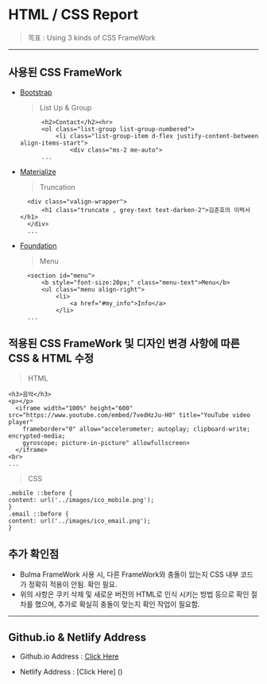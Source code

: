 # HTML / CSS Report

  > 목표 : Using 3 kinds of CSS FrameWork

-----------------------------------------------------------------------

## 사용된 CSS FrameWork

- [Bootstrap](https://getbootstrap.com/)

  > List Up & Group
  
    <!-- bootstrap list -->
            <h2>Contact</h2><hr>
            <ol class="list-group list-group-numbered">
                <li class="list-group-item d-flex justify-content-between align-items-start">
                    <div class="ms-2 me-auto">
            ...
  
- [Materialize](https://materializecss.com/)

  > Truncation
  
    <!-- materialize truncation -->
        <div class="valign-wrapper">
            <h1 class="truncate , grey-text text-darken-2">김준호의 이력서</h1>
        </div>
        ...
  
- [Foundation](https://get.foundation/)

  > Menu
  
    <!-- foundation menu -->
        <section id="menu">
            <b style="font-size:20px;" class="menu-text">Menu</b>
            <ul class="menu align-right">
                <li>
                    <a href="#my_info">Info</a>
                </li>
        ...
  
## 적용된 CSS FrameWork 및 디자인 변경 사항에 따른 CSS & HTML 수정

  > HTML
  
    <h3>음악</h3>
    <p></p>
      <iframe width="100%" height="600" src="https://www.youtube.com/embed/7vedHzJu-H0" title="YouTube video player"
        frameborder="0" allow="accelerometer; autoplay; clipboard-write; encrypted-media;
        gyroscope; picture-in-picture" allowfullscreen>
      </iframe>
    <br>
    ...
    
  > CSS
  
    .mobile ::before {
    content: url('../images/ico_mobile.png');
    }
    .email ::before {
    content: url('../images/ico_email.png');
    }

## 추가 확인점

  * Bulma FrameWork 사용 시, 다른 FrameWork와 충돌이 있는지 CSS 내부 코드가 정확히 적용이 안됨. 확인 필요.
  * 위의 사항은 쿠키 삭제 및 새로운 버전의 HTML로 인식 시키는 방법 등으로 확인 절차를 했으며,
    추가로 확실히 충돌이 맞는지 확인 작업이 필요함.
  
-----------------------------------------------------------------------

## Github.io & Netlify Address

  - Github.io Address : [Click Here](https://racheneken.github.io/Github.io-HTMLreport/)
  
  - Netlify Address : [Click Here] ()
  
